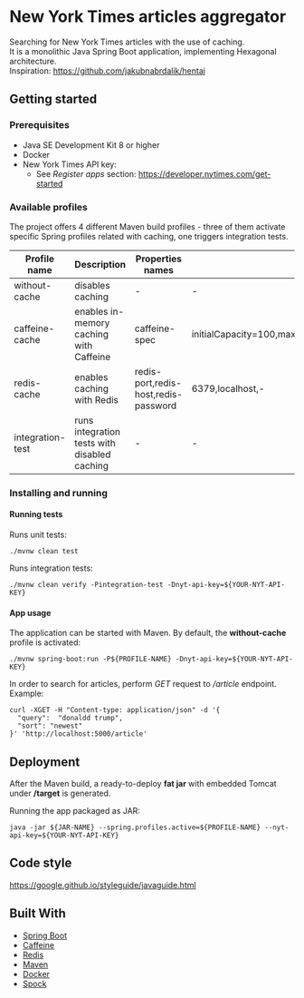 # New York Times articles aggregator

Searching for New York Times articles with the use of caching.  
It is a monolithic Java Spring Boot application, implementing Hexagonal architecture.  
Inspiration: https://github.com/jakubnabrdalik/hentai

## Getting started

### Prerequisites

- Java SE Development Kit 8 or higher
- Docker
- New York Times API key:
    - See *Register apps* section: https://developer.nytimes.com/get-started

### Available profiles

The project offers 4 different Maven build profiles - three of them activate specific Spring 
profiles related with caching, one triggers integration tests.

|Profile name|Description|Properties names|Properties default values|
|---|---|---|---|
|without-cache|disables caching|-|-|
|caffeine-cache|enables in-memory caching with Caffeine|caffeine-spec|initialCapacity=100,maximumSize=500,expireAfterAccess=5m,recordStats|
|redis-cache|enables caching with Redis|redis-port,redis-host,redis-password|6379,localhost,-|
|integration-test|runs integration tests with disabled caching|-|-|

### Installing and running

#### Running tests

Runs unit tests:
```
./mvnw clean test
```

Runs integration tests:
```
./mvnw clean verify -Pintegration-test -Dnyt-api-key=${YOUR-NYT-API-KEY}
```

#### App usage

The application can be started with Maven. By default, the **without-cache** profile is activated:
```
./mvnw spring-boot:run -P${PROFILE-NAME} -Dnyt-api-key=${YOUR-NYT-API-KEY}
```

In order to search for articles, perform *GET* request to */article* endpoint. Example:
```
curl -XGET -H "Content-type: application/json" -d '{
  "query":  "donaldd trump",
  "sort": "newest"
}' 'http://localhost:5000/article'
```


## Deployment

After the Maven build, a ready-to-deploy **fat jar** with embedded Tomcat under **/target** is generated.

Running the app packaged as JAR:
```
java -jar ${JAR-NAME} --spring.profiles.active=${PROFILE-NAME} --nyt-api-key=${YOUR-NYT-API-KEY}

```

## Code style

https://google.github.io/styleguide/javaguide.html

## Built With

* [Spring Boot](https://spring.io/projects/spring-boot)
* [Caffeine](https://github.com/ben-manes/caffeine)
* [Redis](https://redis.io/)
* [Maven](https://maven.apache.org/)
* [Docker](https://www.docker.com/)
* [Spock](http://spockframework.org/)